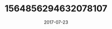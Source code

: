 ---
title: "1564856294632078107"
image: "2017-07-23 09.17.08 1564856294632078107_46248401"
date: "2017-07-23"
type: "photo"
---